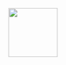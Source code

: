 <div id="header" align="center">
<img src="https://media3.giphy.com/media/Dh5q0sShxgp13DwrvG/giphy.gif?cid=ecf05e4793qq1wscamstaf8f2pbjb34yhcvfkjtf8i34fdrc&ep=v1_gifs_search&rid=giphy.gif&ct=g" width="100"/>
</div>
